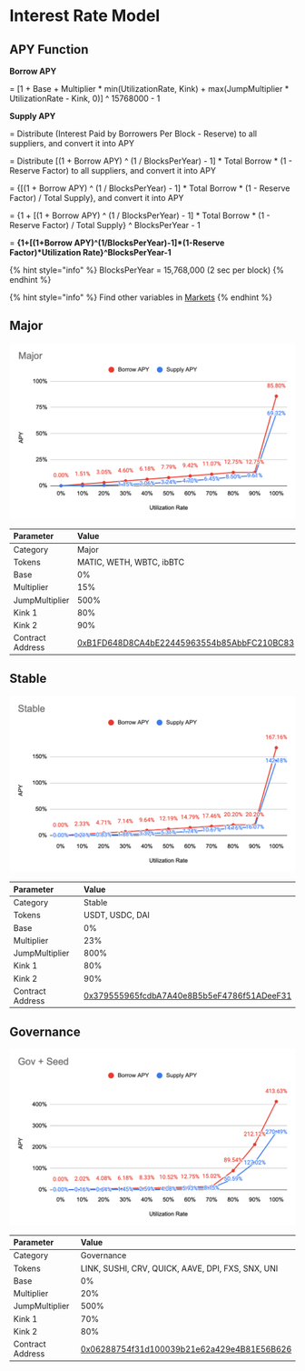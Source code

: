 # Interest Rate Model

## APY Function

**Borrow APY**

= \[1 + Base + Multiplier \* min\(UtilizationRate, Kink\) + max\(JumpMultiplier \* UtilizationRate - Kink, 0\)\] ^ 15768000 - 1

**Supply APY**

= Distribute \(Interest Paid by Borrowers Per Block - Reserve\) to all suppliers, and convert it into APY

= Distribute \[\(1 + Borrow APY\) ^ \(1 / BlocksPerYear\) - 1\] \* Total Borrow \* \(1 - Reserve Factor\) to all suppliers, and convert it into APY

= {\[\(1 + Borrow APY\) ^ \(1 / BlocksPerYear\) - 1\] \* Total Borrow \* \(1 - Reserve Factor\) / Total Supply}, and convert it into APY

= {1 + \[\(1 + Borrow APY\) ^ \(1 / BlocksPerYear\) - 1\] \* Total Borrow \* \(1 - Reserve Factor\) / Total Supply} ^ BlocksPerYear - 1

= **{1+\[\(1+Borrow APY\)^\(1/BlocksPerYear\)-1\]\*\(1-Reserve Factor\)\*Utilization Rate}^BlocksPerYear-1**

{% hint style="info" %}
BlocksPerYear = 15,768,000 \(2 sec per block\)
{% endhint %}

{% hint style="info" %}
Find other variables in [Markets](https://app.cream.finance/markets)
{% endhint %}

## Major

![](../.gitbook/assets/jie-tu-20210629-xia-wu-6.51.43.png)

| Parameter | Value |
| :--- | :--- |
| Category | Major |
| Tokens | MATIC, WETH, WBTC, ibBTC |
| Base | 0% |
| Multiplier | 15% |
| JumpMultiplier | 500% |
| Kink 1 | 80% |
| Kink 2 | 90% |
| Contract Address | [0xB1FD648D8CA4bE22445963554b85AbbFC210BC83](https://polygonscan.com/address/0xB1FD648D8CA4bE22445963554b85AbbFC210BC83) |

## Stable

![](../.gitbook/assets/jie-tu-20210629-xia-wu-6.36.02.png)

| Parameter | Value |
| :--- | :--- |
| Category | Stable |
| Tokens | USDT, USDC, DAI |
| Base | 0% |
| Multiplier | 23% |
| JumpMultiplier | 800% |
| Kink 1 | 80% |
| Kink 2 | 90% |
| Contract Address | [0x379555965fcdbA7A40e8B5b5eF4786f51ADeeF31](https://polygonscan.com/address/0x379555965fcdbA7A40e8B5b5eF4786f51ADeeF31) |

## Governance

![](../.gitbook/assets/jie-tu-20210629-xia-wu-6.52.39.png)

| Parameter | Value |
| :--- | :--- |
| Category | Governance |
| Tokens | LINK, SUSHI, CRV, QUICK, AAVE, DPI, FXS, SNX, UNI |
| Base | 0% |
| Multiplier | 20% |
| JumpMultiplier | 500% |
| Kink 1 | 70% |
| Kink 2 | 80% |
| Contract Address | [0x06288754f31d100039b21e62a429e4B81E56B626](https://polygonscan.com/address/0x06288754f31d100039b21e62a429e4B81E56B626) |


